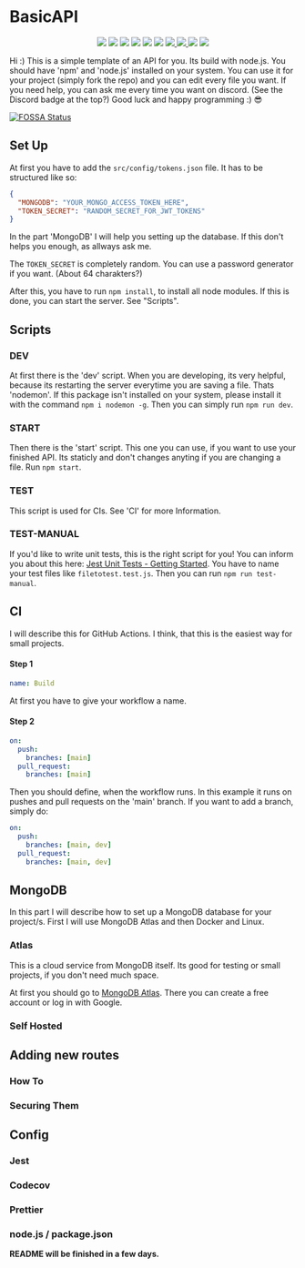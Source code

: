 # BasicAPI

<p align="center">
  <img src="https://img.shields.io/github/license/minomy13/basic-api">
  <img src="https://img.shields.io/github/last-commit/minomy13/basic-api">
  <img src="https://img.shields.io/tokei/lines/github/minomy13/basic-api">
  <img src="https://img.shields.io/github/languages/code-size/minomy13/basic-api">
  <img src="https://img.shields.io/github/languages/top/minomy13/basic-api">
  <img src="https://img.shields.io/github/workflow/status/minomy13/basic-api/Build">
  <a href="https://codecov.io/gh/minomy13/basic-api">
    <img src="https://codecov.io/gh/minomy13/basic-api/branch/main/graph/badge.svg?token=53DVKG7OMY"/>
  </a>
  <a href="https://www.codacy.com/gh/minomy13/basic-api/dashboard?utm_source=github.com&amp;utm_medium=referral&amp;utm_content=minomy13/basic-api&amp;utm_campaign=Badge_Grade">
    <img src="https://app.codacy.com/project/badge/Grade/2815c8618d154ac38fce90cbc9c21a26"/>
  </a>
<a href="https://app.fossa.com/projects/git%2Bgithub.com%2Fminomy13%2Fbasic-api?ref=badge_shield" alt="FOSSA Status"><img src="https://app.fossa.com/api/projects/git%2Bgithub.com%2Fminomy13%2Fbasic-api.svg?type=shield"/></a>
  <a href="https://discord.gg/zwEaZTn">
    <img src="https://img.shields.io/discord/706603856007790612?label=discord"/>
  </a>
</p>
Hi :) This is a simple template of an API for you. Its build with node.js. You should have 'npm' and 'node.js' installed on your system. You can use it for your project (simply fork the repo) and you can edit every file you want. If you need help, you can ask me every time you want on discord. (See the Discord badge at the top?) Good luck and happy programming :) 😎


[![FOSSA Status](https://app.fossa.com/api/projects/git%2Bgithub.com%2Fminomy13%2Fbasic-api.svg?type=large)](https://app.fossa.com/projects/git%2Bgithub.com%2Fminomy13%2Fbasic-api?ref=badge_large)

## Set Up

At first you have to add the `src/config/tokens.json` file. It has to be structured like so:

```json
{
  "MONGODB": "YOUR_MONGO_ACCESS_TOKEN_HERE",
  "TOKEN_SECRET": "RANDOM_SECRET_FOR_JWT_TOKENS"
}
```

In the part 'MongoDB' I will help you setting up the database. If this don't helps you enough, as allways ask me.

The `TOKEN_SECRET` is completely random. You can use a password generator if you want. (About 64 charakters?)

After this, you have to run `npm install`, to install all node modules. If this is done, you can start the server. See "Scripts".

## Scripts

### DEV

At first there is the 'dev' script. When you are developing, its very helpful, because its restarting the server everytime you are saving a file. Thats 'nodemon'. If this package isn't installed on your system, please install it with the command `npm i nodemon -g`. Then you can simply run `npm run dev`.

### START

Then there is the 'start' script. This one you can use, if you want to use your finished API. Its staticly and don't changes anyting if you are changing a file. Run `npm start`.

### TEST

This script is used for CIs. See 'CI' for more Information.

### TEST-MANUAL

If you'd like to write unit tests, this is the right script for you! You can inform you about this here: [Jest Unit Tests - Getting Started](https://jestjs.io/docs/getting-started). You have to name your test files like `filetotest.test.js`. Then you can run `npm run test-manual`.

## CI

I will describe this for GitHub Actions. I think, that this is the easiest way for small projects.

#### Step 1

```yml
name: Build
```

At first you have to give your workflow a name.

#### Step 2

```yml
on:
  push:
    branches: [main]
  pull_request:
    branches: [main]
```

Then you should define, when the workflow runs. In this example it runs on pushes and pull requests on the 'main' branch. If you want to add a branch, simply do:

```yml
on:
  push:
    branches: [main, dev]
  pull_request:
    branches: [main, dev]
```

## MongoDB

In this part I will describe how to set up a MongoDB database for your project/s. First I will use MongoDB Atlas and then Docker and Linux.

### Atlas

This is a cloud service from MongoDB itself. Its good for testing or small projects, if you don't need much space.

At first you should go to [MongoDB Atlas](https://cloud.mongodb.com). There you can create a free account or log in with Google.

### Self Hosted

## Adding new routes

### How To

### Securing Them

## Config

### Jest

### Codecov

### Prettier

### node.js / package.json

**README will be finished in a few days.**